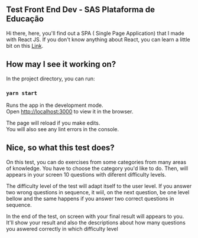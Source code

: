 ## Test Front End Dev - SAS Plataforma de Educação

Hi there, here, you'll find out a SPA ( Single Page Application) that I made with React JS. If you don't
know anything about React, you can learn a little bit on this [Link](https://github.com/facebook/create-react-app).


## How may I see it working on?

In the project directory, you can run:

### `yarn start`

Runs the app in the development mode.<br />
Open [http://localhost:3000](http://localhost:3000) to view it in the browser.

The page will reload if you make edits.<br />
You will also see any lint errors in the console.

## Nice, so what this test does?

On this test, you can do exercises from some categories from many areas of knowledge. You have to choose
the category you'd like to do. Then, will appears in your screen 10 questions with diferent difficulty levels.

The difficulty level of the test will adapt itself to the user level. If you answer two wrong questions in  sequence, it wiil, on the next question, be one level bellow and the same happens if you answer two correct questions in sequence.

In the end of the test, on screen with your final result will appears to you. It'll show your result and also the descriptions about how many questions you aswered correctly in which difficulty level

